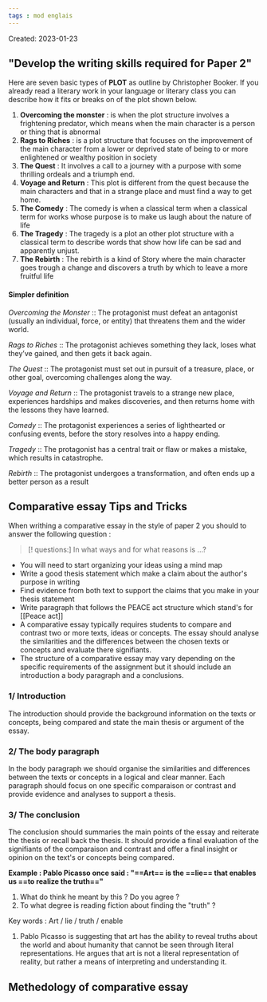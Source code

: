 ```yaml
---
tags : mod englais
---
```

Created: 2023-01-23 

## "Develop the writing skills required for Paper 2"
Here are seven basic types of **PLOT** as outline by Christopher Booker. If you already read a literary work in your language or literary class you can describe how it fits or breaks on of the plot shown below.
1. **Overcoming the monster** : is when the plot structure involves a frightening predator, which means when the main character is a person or thing that is abnormal
2. **Rags to Riches** : is a plot structure that focuses on the improvement of the main character from a lower or deprived state of being to or more enlightened or wealthy position in society
3. **The Quest** : It involves a call to a journey with a purpose with some thrilling ordeals and a triumph end.  
4. **Voyage and Return** : This plot is different from the quest because the main characters and that in a strange place and must find a way to get home.
5. **The Comedy** :  The comedy is when a classical term when a classical term for works whose purpose is to make us laugh about the nature of life  
6. **The Tragedy** : The tragedy is a plot an other plot structure with a classical term to describe words that show how life can be sad and apparently unjust. 
7. **The Rebirth** : The rebirth is a kind of Story where the main character goes trough a change  and discovers a truth by which to leave a more fruitful life

#### Simpler definition
*Overcoming the Monster* :: The protagonist must defeat an antagonist (usually an individual, force, or entity) that threatens them and the wider world. 
<!--SR:!2023-01-24,1,230-->

*Rags to Riches* :: The protagonist achieves something they lack, loses what they’ve gained, and then gets it back again. 
<!--SR:!2023-01-24,1,230-->

*The Quest* :: The protagonist must set out in pursuit of a treasure, place, or other goal, overcoming challenges along the way. 
<!--SR:!2023-01-26,3,250-->

*Voyage and Return* :: The protagonist travels to a strange new place, experiences hardships and makes discoveries, and then returns home with the lessons they have learned. 
<!--SR:!2023-01-26,3,250-->

*Comedy* :: The protagonist experiences a series of lighthearted or confusing events, before the story resolves into a happy ending. 
<!--SR:!2023-01-26,3,250-->

*Tragedy* :: The protagonist has a central trait or flaw or makes a mistake, which results in catastrophe. 
<!--SR:!2023-01-26,3,250-->

*Rebirth* :: The protagonist undergoes a transformation, and often ends up a better person as a result
<!--SR:!2023-01-26,3,250-->

## Comparative essay Tips and Tricks
When writhing a comparative essay in the style of paper 2 you should to answer the following question :
>[! questions:]
>In what ways and for what reasons is ...?

- You will need to start organizing your ideas using a mind map
- Write a good thesis statement which make a claim about the author's purpose in writing
- Find evidence from both text to support the claims that you make in your thesis statement
- Write paragraph that follows the PEACE act structure which stand's for [[Peace act]] 
- A comparative essay typically requires students to compare and contrast two or more texts, ideas or concepts. The essay should analyse the similarities and the differences between the chosen texts or concepts and evaluate there signifiants. 
- The structure of a comparative essay may vary depending on the specific requirements of the assignment but it should include an introduction a body paragraph and a conclusions. 

### 1/ Introduction
The introduction should provide the background information on the texts or concepts, being compared and state the main thesis or argument of the essay.

### 2/ The body paragraph
In the body paragraph we should organise the similarities and differences between the texts or concepts in a logical and clear manner. Each paragraph should focus on one specific comparaison or contrast and provide evidence and analyses to support a thesis. 

### 3/ The conclusion
The conclusion should summaries the main points of the essay and reiterate the thesis or recall back the thesis. It should provide a final evaluation of the signifiants of the comparaison and contrast and offer a final insight or opinion on the text's or concepts being compared. 

**Example : Pablo Picasso once said : "==Art== is the ==lie== that enables us ==to realize the truth=="** 
1) What do think he meant by this ? Do you agree ? 
2) To what degree is reading fiction about finding the "truth" ?
<!--SR:!2023-01-26,3,270!2023-01-26,3,270!2023-01-26,3,270-->

 Key words : Art / lie / truth / enable
1.  Pablo Picasso is suggesting that art has the ability to reveal truths about the world and about humanity that cannot be seen through literal representations. He argues that art is not a literal representation of reality, but rather a means of interpreting and understanding it. 

## Methedology of comparative essay